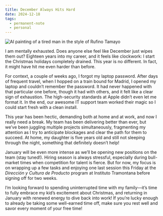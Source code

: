 ```yaml
---
title: December Always Hits Hard
date: 2024-12-18
tags:
  - permanent-note
  - personal
---
```


![AI painting of a tired man in the style of Rufino Tamayo](notes/attachments/ai-rufino-tamayo-tired-man-magnific.webp)

I am mentally exhausted. Does anyone else feel like December just wipes them out? Eighteen years into my career, and it feels like clockwork: I start the Christmas holidays completely drained. This year is no different. In fact, it might have hit me even harder than before.

For context, a couple of weeks ago, I forgot my laptop password. After days of frequent travel, when I hopped on a train bound for Madrid, I opened my laptop and couldn’t remember the password. It had never happened with that particular one before, though it had with others, and it felt like a clear sign of exhaustion. The high-security standards at Apple didn’t even let me format it. In the end, our awesome IT support team worked their magic so I could start fresh with a clean install.  

This year has been hectic, demanding both at home and at work, and now I really need a break. My team has been delivering better than ever, but we’ve been juggling multiple projects simultaneously, fragmenting my attention as I try to anticipate blockages and clear the path for them to succeed. At home, my daughter is five years old and still not sleeping through the night, something that definitely doesn’t help!  

January will be even more intense as we’ll be opening new positions on the team (stay tuned!). Hiring season is always stressful, especially during bull-market times when competition for talent is fierce. But for now, my focus is on wrapping up a few tasks and enjoying one last session this Friday at the _Dirección y Cultura de Producto_ program at Instituto Tramontana before signing off for two weeks.  

I’m looking forward to spending uninterrupted time with my family—it’s time to fully embrace my kid’s excitement about Christmas, and returning in January with renewed energy to dive back into work! If you’re lucky enough to already be taking some well-earned time off, make sure you rest well and savor every moment of your free time!  